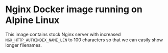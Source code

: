 # Nginx Docker image running on Alpine Linux

This image contains stock Nginx server with increased
`NGX_HTTP_AUTOINDEX_NAME_LEN` to 100 characters so that we can easily show
longer filenames.
